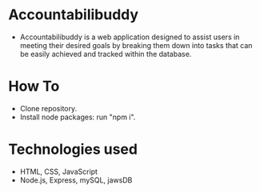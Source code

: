 # Accountabilibuddy
* Accountabilibuddy is a web application designed to assist users in meeting their desired goals by breaking them down into tasks that can be easily achieved and tracked within the database.

# How To
* Clone repository.
* Install node packages: run "npm i".

# Technologies used
* HTML, CSS, JavaScript
* Node.js, Express, mySQL, jawsDB

